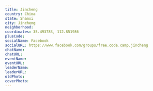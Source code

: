 ```yaml
---
title: Jincheng
country: China
state: Shanxi
city: Jincheng
neighborhood: 
coordinates: 35.493783, 112.851986
plusCode:
socialName: Facebook
socialURL: https://www.facebook.com/groups/free.code.camp.jincheng
chatName:
chatURL:
eventName:
eventURL:
leaderName:
leaderURL:
oldPhoto: 
coverPhoto:
---
```


